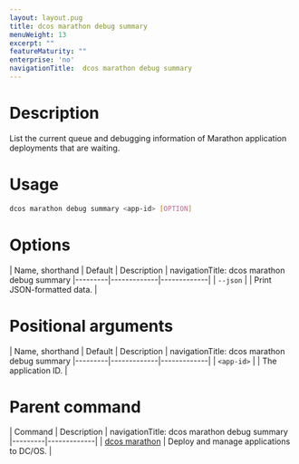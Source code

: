 ```yaml
---
layout: layout.pug
title: dcos marathon debug summary
menuWeight: 13
excerpt: ""
featureMaturity: ""
enterprise: 'no'
navigationTitle:  dcos marathon debug summary
---
```


<!-- This source repo for this topic is https://github.com/dcos/dcos-docs -->


# Description
List the current queue and debugging information of Marathon application deployments that are waiting.

# Usage

```bash
dcos marathon debug summary <app-id> [OPTION]
```

# Options

| Name, shorthand | Default | Description |
navigationTitle:  dcos marathon debug summary
|---------|-------------|-------------|
| `--json`   |             |  Print JSON-formatted data. |

# Positional arguments

| Name, shorthand | Default | Description |
navigationTitle:  dcos marathon debug summary
|---------|-------------|-------------|
| `<app-id>`   |             |  The application ID. |

# Parent command

| Command | Description |
navigationTitle:  dcos marathon debug summary
|---------|-------------|
| [dcos marathon](/docs/1.10/cli/command-reference/dcos-marathon/) | Deploy and manage applications to DC/OS. |

<!-- # Examples -->
